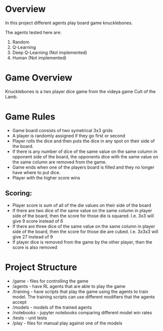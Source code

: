 # Overview

In this project different agents play board game knucklebones.

The agents tested here are:
1. Random
2. Q-Learning
3. Deep Q-Learning (Not implemented)
4. Human (Not implemented)

# Game Overview

Knucklebones is a two player dice game from the videya game Cult of the Lamb.

# Game Rules

* Game board consists of two symetrical 3x3 grids
* A player is randomly assigned if they go first or second
* Player rolls the dice and then puts the dice in any spot on their side of the board.
* If there is any number of dice of the same value on the same column in opponent side of the board, the opponents dice with the same value on the same column are removed from the game.
* Game ends when one of the players board is filled and they no longer have where to put dice.
* Player with the higher score wins

## Scoring:

* Player score is sum of all of the die values on their side of the board
* If there are two dice of the same value on the same column in player side of the board, then the score for those die is squared. I.e. 3x3 will give 9 score instead of 6
* If there are three dice of the same value on the same column in player side of the board, then the score for those die are cubed. I.e. 3x3x3 will give 27 instead of 9
* If player dice is removed from the game by the other player, then the score is also removed


# Project Structure

* /game - files for controlling the game
* /agents - have RL agents that are able to play the game
* /training - have scripts that play the game using the agents to train model. The training scripts can use different modifiers that the agents accept
* /models - models of the trained agents
* /notebooks - jupyter notebooks comparing different model win rates
* /tests - unit tests
* /play - files for manual play against one of the models

